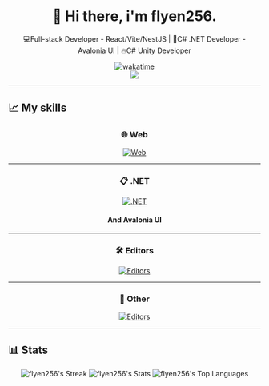 <h1 align="center">👋 Hi there, i'm flyen256.</h1>
<p align="center">💻Full-stack Developer - React/Vite/NestJS | 🌟C# .NET Developer - Avalonia UI | 🔥C# Unity Developer</p>

<div align="center">
  
  [![wakatime](https://wakatime.com/badge/user/050e9fd9-87b4-47e3-a827-eda8b2bde1a6.svg)](https://wakatime.com/@050e9fd9-87b4-47e3-a827-eda8b2bde1a6)<br/>
  [![](https://wakatime.com/share/@flyen256/7f54f84c-e643-4da0-8d0e-52391c98f232.svg)](https://wakatime.com/share/@flyen256/7f54f84c-e643-4da0-8d0e-52391c98f232.svg)<br/>
</div>
<hr/>

## 📈 My skills
<div align="center">
  
  ### 🌐 Web
  [![Web](https://skillicons.dev/icons?i=js,ts,html,css,express,nestjs,react,vite,styledcomponents,redux,redis,prisma,postgres)](https://skillicons.dev)
  <hr/>
  
  ### 📋 .NET
  [![.NET](https://skillicons.dev/icons?i=cs,unity,dotnet)](https://skillicons.dev)
  #### And Avalonia UI
  <hr/>
  
  ### 🛠️ Editors
  [![Editors](https://skillicons.dev/icons?i=vscode,visualstudio,rider)](https://skillicons.dev)
  <hr/>
  
  ### 🔗 Other
  [![Editors](https://skillicons.dev/icons?i=nodejs,arch,linux,figma,discordjs,blender,bash,unreal,ps,nginx,ae)](https://skillicons.dev)
</div>
<hr/>

## 📊 Stats

<div align="center">

  ![flyen256's Streak](https://github-readme-streak-stats.herokuapp.com/?user=flyen256&theme=onedark&hide_border=true)
  ![flyen256's Stats](https://github-readme-stats.vercel.app/api?username=flyen256&theme=onedark&show_icons=true&hide_border=true&count_private=true)
  ![flyen256's Top Languages](https://github-readme-stats.vercel.app/api/top-langs/?username=flyen256&theme=onedark&show_icons=true&hide_border=true&layout=compact)
  
</div>

